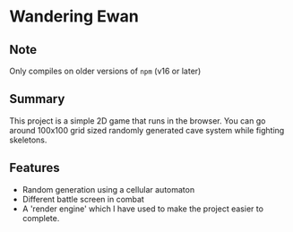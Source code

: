 # Wandering Ewan

## Note
Only compiles on older versions of `npm` (v16 or later)

## Summary
This project is a simple 2D game that runs in the browser. You can go around 100x100 grid sized randomly generated cave system while fighting skeletons.

## Features
* Random generation using a cellular automaton
* Different battle screen in combat
* A 'render engine' which I have used to make the project easier to complete.
